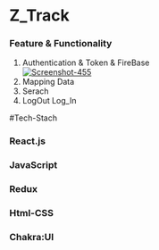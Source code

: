# Z_Track
<h3>Feature & Functionality </h3>
<ol>
  <li>Authentication & Token & FireBase </li>
  <a href=""><img src="https://i.ibb.co/wgwxKXw/Screenshot-455.png" alt="Screenshot-455" border="0"></a>
   <li> Mapping Data </li>
  <li>Serach </li>
  <li>LogOut Log_In
</ol>
#Tech-Stach
<h3>React.js
<h3>JavaScript </>
   <h3>Redux </>
 <h3>Html-CSS </h3>
<h3>Chakra:UI </h3>

 

